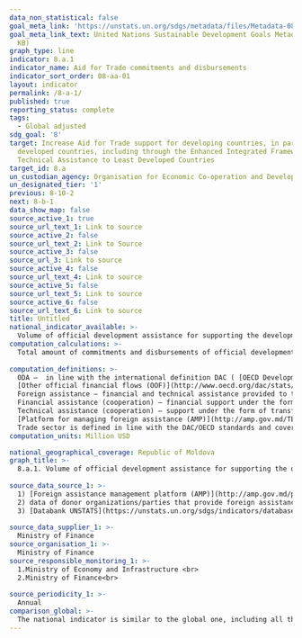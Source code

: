 ```yaml
---
data_non_statistical: false
goal_meta_link: 'https://unstats.un.org/sdgs/metadata/files/Metadata-08-0A-01.pdf '
goal_meta_link_text: United Nations Sustainable Development Goals Metadata (PDF 208
  KB)
graph_type: line
indicator: 8.a.1
indicator_name: Aid for Trade commitments and disbursements
indicator_sort_order: 08-aa-01
layout: indicator
permalink: /8-a-1/
published: true
reporting_status: complete
tags:
  - Global adjusted
sdg_goal: '8'
target: Increase Aid for Trade support for developing countries, in particular least
  developed countries, including through the Enhanced Integrated Framework for Trade-related
  Technical Assistance to Least Developed Countries
target_id: 8.a
un_custodian_agency: Organisation for Economic Co-operation and Development (OECD)
un_designated_tier: '1'
previous: 8-10-2
next: 8-b-1
data_show_map: false
source_active_1: true
source_url_text_1: Link to source
source_active_2: false
source_url_text_2: Link to Source
source_active_3: false
source_url_3: Link to source
source_active_4: false
source_url_text_4: Link to source
source_active_5: false
source_url_text_5: Link to source
source_active_6: false
source_url_text_6: Link to source
title: Untitled
national_indicator_available: >-
  Volume of official development assistance for supporting the development of the trade sector
computation_calculations: >-
  Total amount of commitments and disbursements of official development assistance (ODA) from all donors for supporting the trade sector.<br> 
  
computation_definitions: >-
  ODA –  in line with the international definition DAC ( [OECD Development Assistance Committee](http://www.oecd.org/dac/stats/officialdevelopmentassistancedefinitionandcoverage.htm) ) it represents the "flows to countries and territories from the DAC list of ODA beneficiaries and other multilateral institutions which are: (i) supplied by official agents, including by national or local governments or by their executive agencies; and (ii) every transaction is managed with the main objective to promote economic development and wellbeing of developing countries; and it is of concession nature and includes a grant element of at least 25% (calculated at a reduction rate of 10%).<br> 
  [Other official financial flows (OOF)](http://www.oecd.org/dac/stats/documentupload/DCDDAC(2016)3FINAL.pdf), Para. 24 - (except for officially supported credits for exports) are defined as transactions made by the official sector which do not meet the eligibility conditions for ODA, either because does not refer first of all to development or because are not sufficiently concessional.  <br> 
  Foreign assistance – financial and technical assistance provided to the Republic of Moldova, Government and/or other public authorities by creditors'/donors' community (art.9 of the GD No. 377 of 25.04.2018 regulating the institutional framework and the mechanism for coordination and management of foreign assistance).<br> 
  Financial assistance (cooperation) – financial support under the form of loans, grants, including delivery of goods and/or provision of works for implementation of projects/programs;<br> 
  Technical assistance (cooperation) – support under the form of transfer of knowledge, including technologies, methodologies and techniques within projects/programs;<br> 
  [Platform for managing foreign assistance (AMP)](http://amp.gov.md/TEMPLATE/ampTemplate/dashboard/build/index.html) – information automated system accessible online, which is covering and storing the information regarding the projects/programs of foreign assistance in the Republic of Moldova.<br> 
  Trade sector is defined in line with the DAC/OECD standards and covers all the sector codes according to the CRS classification in section 331
computation_units: Million USD

national_geographical_coverage: Republic of Moldova
graph_title: >-
  8.a.1. Volume of official development assistance for supporting the development of the trade sector <br> 
  
source_data_source_1: >-
  1) [Foreign assistance management platform (AMP)](http://amp.gov.md/portal/sites/default/files/inline/amp-planul_de_gestiune_a_datelor_0.pdf)  <br> 
  2) data of donor organizations/parties that provide foreign assistance for RM<br> 
  3) [Databank UNSTATS](https://unstats.un.org/sdgs/indicators/database/)<br> 
  
source_data_supplier_1: >-
  Ministry of Finance
source_organisation_1: >-
  Ministry of Finance
source_responsible_monitoring_1: >-
  1.Ministry of Economy and Infrastructure <br> 
  2.Ministry of Finance<br> 
  
source_periodicity_1: >-
  Annual
comparison_global: >-
  The national indicator is similar to the global one, including all the foreign assistance for development for the given sector  
---
```


